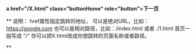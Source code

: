 <!-- 链接按钮，点击跳转到指定页面 -->
**a href="/X.html" class="buttonHome" role="button">下一页</a>**

 
**  说明：
  href属性指定跳转的地址，
  可以是绝对URL，比如：https://google.com
  也可以是相对路径，比如：/index.html 或者 ./1.html
  首页一般写成 "/" 
  你可以把X.html改成你想跳转的页面名称或者路径。
 
**
